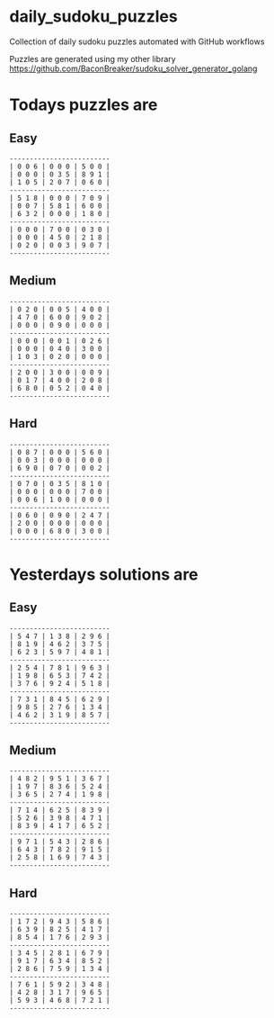
# daily_sudoku_puzzles 

Collection of daily sudoku puzzles automated with GitHub workflows 

Puzzles are generated using my other library https://github.com/BaconBreaker/sudoku_solver_generator_golang 
 

# Todays puzzles are 

## Easy 

```
-------------------------
| 0 0 6 | 0 0 0 | 5 0 0 | 
| 0 0 0 | 0 3 5 | 8 9 1 | 
| 1 0 5 | 2 0 7 | 0 6 0 | 
-------------------------
| 5 1 8 | 0 0 0 | 7 0 9 | 
| 0 0 7 | 5 8 1 | 6 0 0 | 
| 6 3 2 | 0 0 0 | 1 8 0 | 
-------------------------
| 0 0 0 | 7 0 0 | 0 3 0 | 
| 0 0 0 | 4 5 0 | 2 1 8 | 
| 0 2 0 | 0 0 3 | 9 0 7 | 
-------------------------
```
## Medium 

```
-------------------------
| 0 2 0 | 0 0 5 | 4 0 0 | 
| 4 7 0 | 6 0 0 | 9 0 2 | 
| 0 0 0 | 0 9 0 | 0 0 0 | 
-------------------------
| 0 0 0 | 0 0 1 | 0 2 6 | 
| 0 0 0 | 0 4 0 | 3 0 0 | 
| 1 0 3 | 0 2 0 | 0 0 0 | 
-------------------------
| 2 0 0 | 3 0 0 | 0 0 9 | 
| 0 1 7 | 4 0 0 | 2 0 8 | 
| 6 8 0 | 0 5 2 | 0 4 0 | 
-------------------------
```
## Hard 

```
-------------------------
| 0 8 7 | 0 0 0 | 5 6 0 | 
| 0 0 3 | 0 0 0 | 0 0 0 | 
| 6 9 0 | 0 7 0 | 0 0 2 | 
-------------------------
| 0 7 0 | 0 3 5 | 8 1 0 | 
| 0 0 0 | 0 0 0 | 7 0 0 | 
| 0 0 6 | 1 0 0 | 0 0 0 | 
-------------------------
| 0 6 0 | 0 9 0 | 2 4 7 | 
| 2 0 0 | 0 0 0 | 0 0 0 | 
| 0 0 0 | 6 8 0 | 3 0 0 | 
-------------------------
```
# Yesterdays solutions are 

## Easy 

```
-------------------------
| 5 4 7 | 1 3 8 | 2 9 6 | 
| 8 1 9 | 4 6 2 | 3 7 5 | 
| 6 2 3 | 5 9 7 | 4 8 1 | 
-------------------------
| 2 5 4 | 7 8 1 | 9 6 3 | 
| 1 9 8 | 6 5 3 | 7 4 2 | 
| 3 7 6 | 9 2 4 | 5 1 8 | 
-------------------------
| 7 3 1 | 8 4 5 | 6 2 9 | 
| 9 8 5 | 2 7 6 | 1 3 4 | 
| 4 6 2 | 3 1 9 | 8 5 7 | 
-------------------------
```
## Medium 

```
-------------------------
| 4 8 2 | 9 5 1 | 3 6 7 | 
| 1 9 7 | 8 3 6 | 5 2 4 | 
| 3 6 5 | 2 7 4 | 1 9 8 | 
-------------------------
| 7 1 4 | 6 2 5 | 8 3 9 | 
| 5 2 6 | 3 9 8 | 4 7 1 | 
| 8 3 9 | 4 1 7 | 6 5 2 | 
-------------------------
| 9 7 1 | 5 4 3 | 2 8 6 | 
| 6 4 3 | 7 8 2 | 9 1 5 | 
| 2 5 8 | 1 6 9 | 7 4 3 | 
-------------------------
```
## Hard 

```
-------------------------
| 1 7 2 | 9 4 3 | 5 8 6 | 
| 6 3 9 | 8 2 5 | 4 1 7 | 
| 8 5 4 | 1 7 6 | 2 9 3 | 
-------------------------
| 3 4 5 | 2 8 1 | 6 7 9 | 
| 9 1 7 | 6 3 4 | 8 5 2 | 
| 2 8 6 | 7 5 9 | 1 3 4 | 
-------------------------
| 7 6 1 | 5 9 2 | 3 4 8 | 
| 4 2 8 | 3 1 7 | 9 6 5 | 
| 5 9 3 | 4 6 8 | 7 2 1 | 
-------------------------
```
